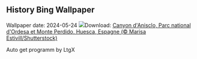 ## History Bing Wallpaper
Wallpaper date: 2024-05-24
![](https://www.bing.com/th?id=OHR.OrdesaNationalPark_FR-FR8382940670_UHD.jpg&w=1000)Download: [Canyon d'Anisclo, Parc national d'Ordesa et Monte Perdido, Huesca, Espagne (© Marisa Estivill/Shutterstock)](https://www.bing.com/th?id=OHR.OrdesaNationalPark_FR-FR8382940670_UHD.jpg)

Auto get programm by LtgX
